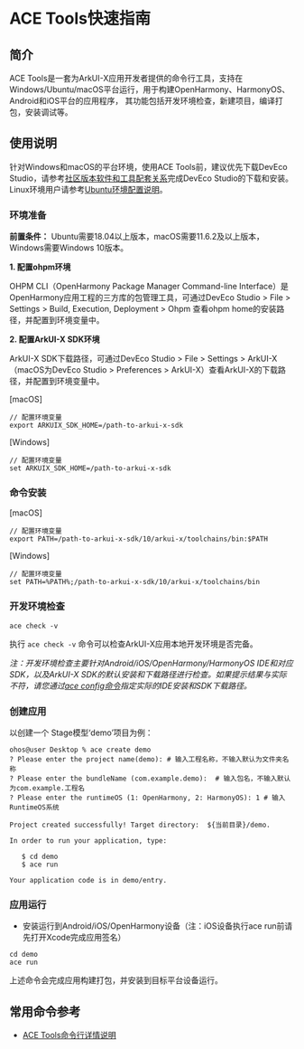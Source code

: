 # ACE Tools快速指南

## 简介

ACE Tools是一套为ArkUI-X应用开发者提供的命令行工具，支持在Windows/Ubuntu/macOS平台运行，用于构建OpenHarmony、HarmonyOS、Android和iOS平台的应用程序， 其功能包括开发环境检查，新建项目，编译打包，安装调试等。

## 使用说明

针对Windows和macOS的平台环境，使用ACE Tools前，建议优先下载DevEco Studio，请参考[社区版本软件和工具配套关系](https://gitee.com/openharmony/docs/blob/master/zh-cn/release-notes/OpenHarmony-v4.0-release.md#配套关系)完成DevEco Studio的下载和安装。Linux环境用户请参考[Ubuntu环境配置说明](../tutorial/how-to-configure-dev-environment.md)。

### 环境准备

**前置条件：** Ubuntu需要18.04以上版本，macOS需要11.6.2及以上版本，Windows需要Windows 10版本。

**1. 配置ohpm环境**

   OHPM CLI（OpenHarmony Package Manager Command-line Interface）是OpenHarmony应用工程的三方库的包管理工具，可通过DevEco Studio > File > Settings > Build, Execution, Deployment > Ohpm 查看ohpm home的安装路径，并配置到环境变量中。

**2. 配置ArkUI-X SDK环境**

   ArkUI-X SDK下载路径，可通过DevEco Studio > File > Settings > ArkUI-X（macOS为DevEco Studio > Preferences > ArkUI-X）查看ArkUI-X的下载路径，并配置到环境变量中。

   [macOS]

   ```shell
   // 配置环境变量
   export ARKUIX_SDK_HOME=/path-to-arkui-x-sdk
   ```

   [Windows]

   ```shell
   // 配置环境变量
   set ARKUIX_SDK_HOME=/path-to-arkui-x-sdk
   ```

### 命令安装

   [macOS]

   ```shell
   // 配置环境变量
   export PATH=/path-to-arkui-x-sdk/10/arkui-x/toolchains/bin:$PATH
   ```

   [Windows]

   ```shell
   // 配置环境变量
   set PATH=%PATH%;/path-to-arkui-x-sdk/10/arkui-x/toolchains/bin
   ```

### 开发环境检查

   ```shell
   ace check -v
   ```

执行 `ace check -v` 命令可以检查ArkUI-X应用本地开发环境是否完备。

*注：开发环境检查主要针对Android/iOS/OpenHarmony/HarmonyOS IDE和对应SDK，以及ArkUI-X SDK的默认安装和下载路径进行检查。如果提示结果与实际不符，请您通过[ace config命令](https://gitee.com/arkui-x/cli#ace-config)指定实际的IDE安装和SDK下载路径。*

### 创建应用

   以创建一个 Stage模型‘demo’项目为例：

 ```shell
 ohos@user Desktop % ace create demo
 ? Please enter the project name(demo): # 输入工程名称，不输入默认为文件夹名称
 ? Please enter the bundleName (com.example.demo):  # 输入包名，不输入默认为com.example.工程名
 ? Please enter the runtimeOS (1: OpenHarmony, 2: HarmonyOS): 1 # 输入RuntimeOS系统

 Project created successfully! Target directory:  ${当前目录}/demo.

 In order to run your application, type:

    $ cd demo
    $ ace run

 Your application code is in demo/entry.
 ```

### 应用运行

* 安装运行到Android/iOS/OpenHarmony设备（注：iOS设备执行ace run前请先打开Xcode完成应用签名）

```shell
cd demo
ace run
```

上述命令会完成应用构建打包，并安装到目标平台设备运行。

## 常用命令参考

- [ACE Tools命令行详情说明](https://gitee.com/arkui-x/cli/blob/master/README.md)

<!--no_check-->